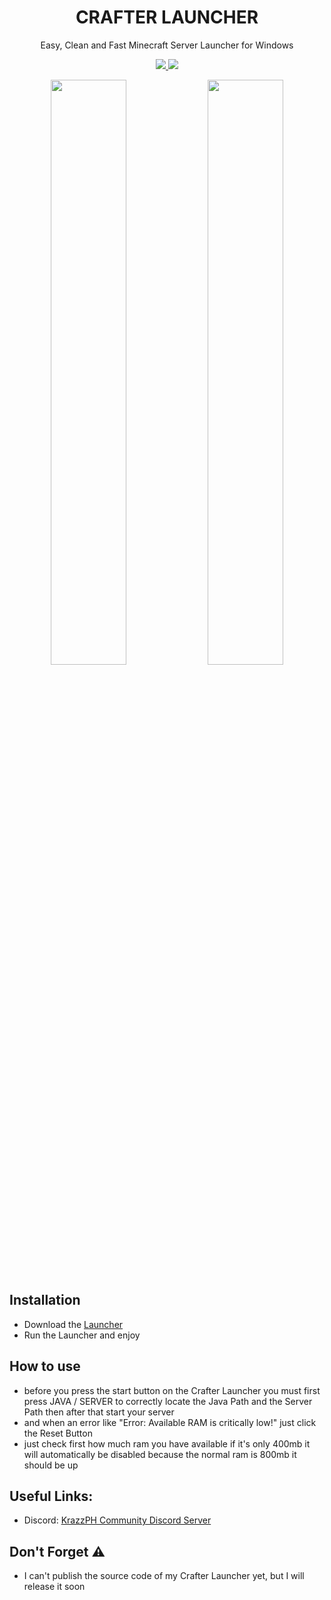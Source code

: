 <h1 align="center">
  CRAFTER LAUNCHER
</h1>
<p align="center">  
 Easy, Clean and Fast Minecraft Server Launcher for Windows
</p>
<p align="center">
  <a href="https://discord.gg/E5sHNCQGPe">
    <img src="https://img.shields.io/discord/1173195579736723496?color=brightgreen&logo=discord">
  </a>
  <a href="https://github.com/MavYT29/Crafter-Launcher/releases">
    <img src="https://img.shields.io/github/v/release/MavYT29/Crafter-Launcher?color=brightgreen&include_prereleases">
  </a>
</p>
  
<p align="center">
  <img src="https://github.com/MavYT29/Crafter-Launcher/assets/84601328/7e7c51a6-357d-49f4-b027-e9b1f04d37f6" width="49%" />
  <img src="https://github.com/MavYT29/Crafter-Launcher/assets/84601328/4f60e3ee-2fa3-4c8d-946c-624927f71db1" width="49%" /> 

</p>
  


## Installation
- Download the [Launcher](https://api.fork.gg/download/launcher) 
- Run the Launcher and enjoy

## How to use
- before you press the start button on the Crafter Launcher you must first press JAVA / SERVER to correctly locate the Java Path and the Server Path then after that start your server
- and when an error like "Error: Available RAM is critically low!" just click the Reset Button
- just check first how much ram you have available if it's only 400mb it will automatically be disabled because the normal ram is 800mb it should be up

## Useful Links:
- Discord: [KrazzPH Community Discord Server](https://discord.gg/E5sHNCQGPe)

## Don't Forget ⚠︎
- I can't publish the source code of my Crafter Launcher yet, but I will release it soon

